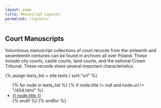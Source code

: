 ```yaml
---
layout: page
title: Manuscript Layouts
permalink: /layouts/
---
```


## Court Manuscripts

Voluminous manuscript collections of court records from the sixteenth and seventeenth centuries can be found in archives all over Poland. These include city courts, castle courts, land courts, and the national Crown Tribunal. These records share several important characteristics. 

<div>
{% assign texts_list = site.texts | sort:"url" %}
<ul>
{% for node in texts_list %}
  {% if node.title != null and node.url != "/404.html" %}
    <li><a class="sidebar-nav-item{% if page.url == node.url %} active{% endif %}" href="{{ site.baseurl }}{{ node.url }}">{{ node.title }}</a></li>
  {% endif %}
{% endfor %}
</ul>
</div>
